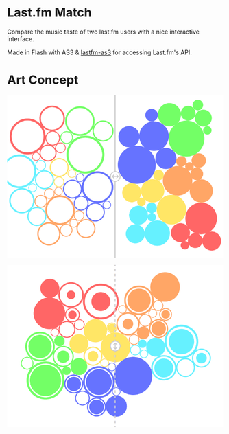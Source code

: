 Last.fm Match
=============

Compare the music taste of two last.fm users with a nice interactive interface.

Made in Flash with AS3 & [lastfm-as3](https://code.google.com/p/lastfm-as3-api/) for accessing Last.fm's API.


Art Concept
===========

![Alt app concept](art_concept/image2.png)


![Alt app concept](art_concept/image8.png)

